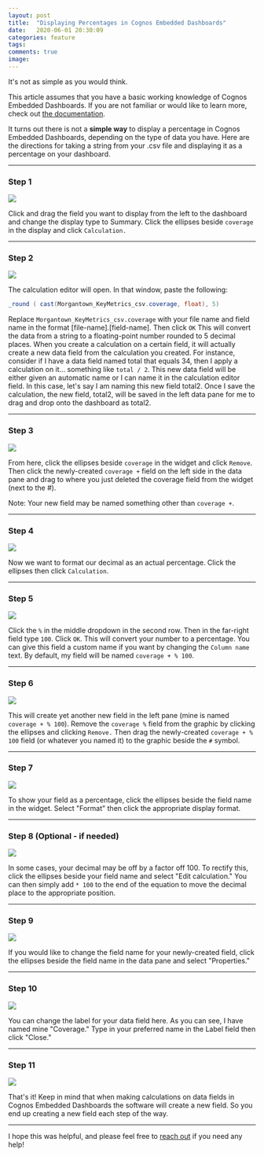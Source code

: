 ```yaml
---
layout: post
title:  "Displaying Percentages in Cognos Embedded Dashboards"
date:   2020-06-01 20:30:09
categories: feature
tags: 
comments: true
image:
---
```

It's not as simple as you would think.

This article assumes that you have a basic working knowledge of Cognos Embedded Dashboards. If you are not familiar or would like to learn more, check out [the documentation](https://cloud.ibm.com/docs/cognos-dashboard-embedded?topic=cognos-dashboard-embedded-overview_of_cde).

It turns out there is not a **simple way** to display a percentage in Cognos Embedded Dashboards, depending on the type of data you have. Here are the directions for taking a string from your .csv file and displaying it as a percentage on your dashboard.

---

### Step 1

[![](/assets/article_images/2020-06-01-displaying-percents-in-cognos-dashboards/cognos-percent-01.png)](/assets/article_images/2020-06-01-displaying-percents-in-cognos-dashboards/cognos-percent-01.png)
  
Click and drag the field you want to display from the left to the dashboard and change the display type to Summary. Click the ellipses beside `coverage` in the display and click `Calculation.`

---

### Step 2

[![](/assets/article_images/2020-06-01-displaying-percents-in-cognos-dashboards/cognos-percent-02.png)](/assets/article_images/2020-06-01-displaying-percents-in-cognos-dashboards/cognos-percent-02.png)

The calculation editor will open. In that window, paste the following:

```java
_round ( cast(Morgantown_KeyMetrics_csv.coverage, float), 5)
```

Replace `Morgantown_KeyMetrics_csv.coverage` with your file name and field name in the format [file-name].[field-name]. Then click `OK`
This will convert the data from a string to a floating-point number rounded to 5 decimal places. When you create a calculation on a certain field, it will actually create a new data field from the calculation you created. For instance, consider if I have a data field named total that equals 34, then I apply a calculation on it... something like `total / 2`. This new data field will be either given an automatic name or I can name it in the calculation editor field. In this case, let's say I am naming this new field total2. Once I save the calculation, the new field, total2, will be saved in the left data pane for me to drag and drop onto the dashboard as total2.

---

### Step 3

[![](/assets/article_images/2020-06-01-displaying-percents-in-cognos-dashboards/cognos-percent-03.png)](/assets/article_images/2020-06-01-displaying-percents-in-cognos-dashboards/cognos-percent-03.png)

From here, click the ellipses beside `coverage` in the widget and click `Remove`. Then click the newly-created `coverage +` field on the left side in the data pane and drag to where you just deleted the coverage field from the widget (next to the #).

Note: Your new field may be named something other than `coverage +`.

---

### Step 4

[![](/assets/article_images/2020-06-01-displaying-percents-in-cognos-dashboards/cognos-percent-04.png)](/assets/article_images/2020-06-01-displaying-percents-in-cognos-dashboards/cognos-percent-04.png)

Now we want to format our decimal as an actual percentage. Click the ellipses then click `Calculation`.

---

### Step 5

[![](/assets/article_images/2020-06-01-displaying-percents-in-cognos-dashboards/cognos-percent-05.png)](/assets/article_images/2020-06-01-displaying-percents-in-cognos-dashboards/cognos-percent-05.png)

Click the `%` in the middle dropdown in the second row. Then in the far-right field type `100`. Click `OK`. This will convert your number to a percentage. You can give this field a custom name if you want by changing the `Column name` text. By default, my field will be named `coverage + % 100`.

---

### Step 6

[![](/assets/article_images/2020-06-01-displaying-percents-in-cognos-dashboards/cognos-percent-06.png)](/assets/article_images/2020-06-01-displaying-percents-in-cognos-dashboards/cognos-percent-06.png)

This will create yet another new field in the left pane (mine is named `coverage + % 100`). Remove the `coverage %` field from the graphic by clicking the ellipses and clicking `Remove.` Then drag the newly-created `coverage + % 100` field (or whatever you named it) to the graphic beside the `#` symbol.

---

### Step 7

[![](/assets/article_images/2020-06-01-displaying-percents-in-cognos-dashboards/cognos-percent-06.png)](/assets/article_images/2020-06-01-displaying-percents-in-cognos-dashboards/cognos-percent-07.png)

To show your field as a percentage, click the ellipses beside the field name in the widget. Select "Format" then click the appropriate display format.

---

### Step 8 (Optional - if needed)

[![](/assets/article_images/2020-06-01-displaying-percents-in-cognos-dashboards/cognos-percent-06.png)](/assets/article_images/2020-06-01-displaying-percents-in-cognos-dashboards/cognos-percent-08.png)

In some cases, your decimal may be off by a factor off 100. To rectify this, click the ellipses beside your field name and select "Edit calculation." You can then simply add `* 100` to the end of the equation to move the decimal place to the appropriate position.

---

### Step 9

[![](/assets/article_images/2020-06-01-displaying-percents-in-cognos-dashboards/cognos-percent-06.png)](/assets/article_images/2020-06-01-displaying-percents-in-cognos-dashboards/cognos-percent-09.png)

If you would like to change the field name for your newly-created field, click the ellipses beside the field name in the data pane and select "Properties."

---

### Step 10

[![](/assets/article_images/2020-06-01-displaying-percents-in-cognos-dashboards/cognos-percent-06.png)](/assets/article_images/2020-06-01-displaying-percents-in-cognos-dashboards/cognos-percent-10.png)

You can change the label for your data field here. As you can see, I have named mine "Coverage." Type in your preferred name in the Label field then click "Close."

---

### Step 11

[![](/assets/article_images/2020-06-01-displaying-percents-in-cognos-dashboards/cognos-percent-06.png)](/assets/article_images/2020-06-01-displaying-percents-in-cognos-dashboards/cognos-percent-11.png)

That's it! Keep in mind that when making calculations on data fields in Cognos Embedded Dashboards the software will create a new field. So you end up creating a new field each step of the way.

---

I hope this was helpful, and please feel free to [reach out](http://themorgan.io/contact) if you need any help!
